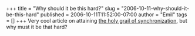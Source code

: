+++
title = "Why should it be this hard?"
slug = "2006-10-11-why-should-it-be-this-hard"
published = 2006-10-11T11:52:00-07:00
author = "Emil"
tags = []
+++
Very cool article on attaining [the holy grail of
synchronization](http://engtech.wordpress.com/2006/08/11/the-holy-grail-of-synchronization-how-to-synchronize-microsoft-outlook-multiple-locations-google-calendar-gmail-ipod-and-mobile-phone-with-funambol-scheduleworld/),
but why must it be that hard?
